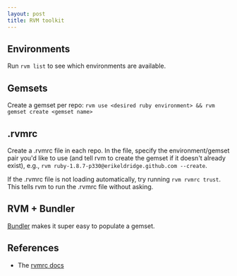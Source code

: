 ```yaml
---
layout: post
title: RVM toolkit
---
```


## Environments

Run `rvm list` to see which environments are available.

## Gemsets

Create a gemset per repo: `rvm use <desired ruby environment> && rvm gemset create <gemset name>`

## .rvmrc

Create a .rvmrc file in each repo. In the file, specify the environment/gemset pair you'd like to use (and tell rvm to create the gemset if it doesn't already exist), e.g., `rvm ruby-1.8.7-p330@erikeldridge.github.com --create`.

If the .rvmrc file is not loading automatically, try running `rvm rvmrc trust`. This tells rvm to run the .rvmrc file without asking.

## RVM + Bundler

[Bundler](http://gembundler.com/) makes it super easy to populate a gemset.

## References

* The [rvmrc docs](http://beginrescueend.com/workflow/rvmrc/)